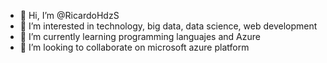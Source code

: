 - 👋 Hi, I’m @RicardoHdzS
- 👀 I’m interested in technology, big data, data science, web development
- 🌱 I’m currently learning programming languajes and Azure
- 💞️ I’m looking to collaborate on microsoft azure platform

<!---
RicardoHdzS/RicardoHdzS is a ✨ special ✨ repository because its `README.md` (this file) appears on your GitHub profile.
You can click the Preview link to take a look at your changes.
--->
